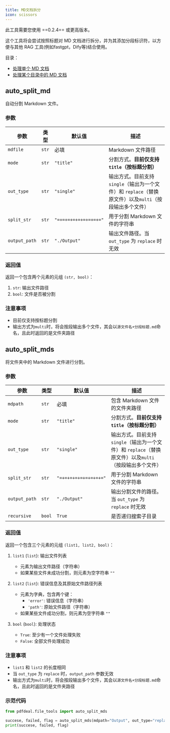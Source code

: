 ```yaml
---
title: MD文档拆分
icon: scissors
---
```


此工具需要您使用 ==0.2.4== 或更高版本。

这个工具将会尝试按照标题对 MD 文档进行拆分，并为其添加分段标识符，以方便与其他 RAG 工具(例如fastgpt，Dify等)结合使用。

目录：

- [处理单个 MD 文档](#auto-split-md)
- [处理某个目录中的 MD 文档](#auto-split-mds)

## auto_split_md

自动分割 Markdown 文件。

### 参数

| 参数          | 类型  | 默认值                | 描述                                                                      |
| ------------- | ----- | --------------------- | ------------------------------------------------------------------------- |
| `mdfile`      | `str` | 必填                  | Markdown 文件路径                                                         |
| `mode`        | `str` | `"title"`             | 分割方式。**目前仅支持 `title`（按标题分割）**                            |
| `out_type`    | `str` | `"single"`            | 输出方式。目前支持 `single`（输出为一个文件）和 `replace`（替换原文件）以及`multi`（按段输出多个文件） |
| `split_str`   | `str` | `"=+=+=+=+=+=+=+=+="` | 用于分割 Markdown 文件的字符串                                            |
| `output_path` | `str` | `"./Output"`          | 输出文件路径。当 `out_type` 为 `replace` 时无效                           |

### 返回值

返回一个包含两个元素的元组 `(str, bool)`：

1. `str`: 输出文件路径
2. `bool`: 文件是否被分割

### 注意事项

- 目前仅支持按标题分割
- 输出方式为`multi`时，将会按段输出多个文件，其会以`源文件名+分段标题.md`命名，且此时返回的是文件夹路径

## auto_split_mds

将文件夹中的 Markdown 文件进行分割。

### 参数

| 参数          | 类型   | 默认值                | 描述                                                                      |
| ------------- | ------ | --------------------- | ------------------------------------------------------------------------- |
| `mdpath`      | `str`  | 必填                  | 包含 Markdown 文件的文件夹路径                                            |
| `mode`        | `str`  | `"title"`             | 分割方式。**目前仅支持 `title`（按标题分割）**                            |
| `out_type`    | `str`  | `"single"`            | 输出方式。目前支持 `single`（输出为一个文件）和 `replace`（替换原文件）以及`multi`（按段输出多个文件） |
| `split_str`   | `str`  | `"=+=+=+=+=+=+=+=+="` | 用于分割 Markdown 文件的字符串                                            |
| `output_path` | `str`  | `"./Output"`          | 输出分割文件的路径。当 `out_type` 为 `replace` 时无效                     |
| `recursive`   | `bool` | `True`                | 是否递归搜索子目录                                                        |

### 返回值

返回一个包含三个元素的元组 `(list1, list2, bool)`：

1. `list1` (`list`): 输出文件列表

   - 元素为输出文件路径（字符串）
   - 如果某些文件未成功分割，则元素为空字符串 `""`

2. `list2` (`list`): 错误信息及其原始文件路径列表

   - 元素为字典，包含两个键：
     - `'error'`: 错误信息（字符串）
     - `'path'`: 原始文件路径（字符串）
   - 如果某些文件成功分割，则元素为空字符串 `""`

3. `bool` (`bool`): 处理状态
   - `True`: 至少有一个文件处理失败
   - `False`: 全部文件处理成功

### 注意事项

- `list1` 和 `list2` 的长度相同
- 当 `out_type` 为 `replace` 时，`output_path` 参数无效
- 输出方式为`multi`时，将会按段输出多个文件，其会以`源文件名+分段标题.md`命名，且此时返回的是文件夹路径

### 示范代码

```python
from pdfdeal.file_tools import auto_split_mds

succese, failed, flag = auto_split_mds(mdpath="Output", out_type="replace")
print(succese, failed, flag)
```
